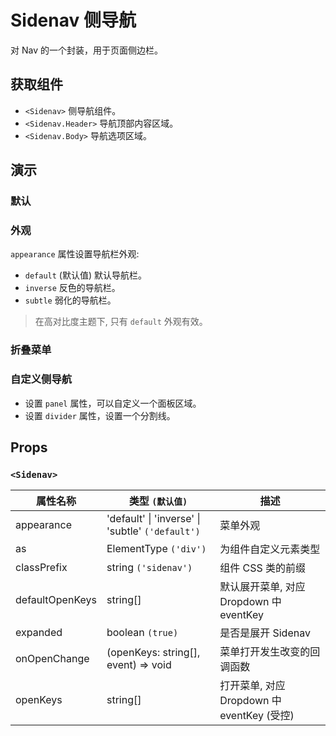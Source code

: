 # Sidenav 侧导航

对 Nav 的一个封装，用于页面侧边栏。

## 获取组件

<!--{include:<import-guide>}-->

- `<Sidenav>` 侧导航组件。
- `<Sidenav.Header>` 导航顶部内容区域。
- `<Sidenav.Body>` 导航选项区域。

## 演示

### 默认

<!--{include:`basic.md`}-->

### 外观

`appearance` 属性设置导航栏外观:

- `default` (默认值) 默认导航栏。
- `inverse` 反色的导航栏。
- `subtle` 弱化的导航栏。

> 在高对比度主题下, 只有 `default` 外观有效。

<!--{include:`appearance.md`}-->

### 折叠菜单

<!--{include:`collapsed.md`}-->

### 自定义侧导航

- 设置 `panel` 属性，可以自定义一个面板区域。
- 设置 `divider` 属性，设置一个分割线。

<!--{include:`divider-panel.md`}-->

## Props

### `<Sidenav>`

| 属性名称        | 类型 `(默认值)`                                          | 描述                                       |
| --------------- | -------------------------------------------------------- | ------------------------------------------ |
| appearance      | 'default' &#124; 'inverse' &#124; 'subtle' `('default')` | 菜单外观                                   |
| as              | ElementType `('div')`                                    | 为组件自定义元素类型                       |
| classPrefix     | string `('sidenav')`                                     | 组件 CSS 类的前缀                          |
| defaultOpenKeys | string[]                                                 | 默认展开菜单, 对应 Dropdown 中 eventKey    |
| expanded        | boolean `(true)`                                         | 是否是展开 Sidenav                         |
| onOpenChange    | (openKeys: string[], event) => void                      | 菜单打开发生改变的回调函数                 |
| openKeys        | string[]                                                 | 打开菜单, 对应 Dropdown 中 eventKey (受控) |
